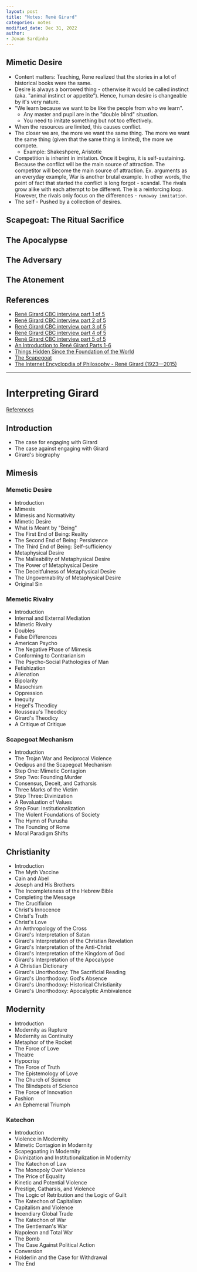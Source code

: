 ```yaml
---
layout: post
title: "Notes: René Girard"
categories: notes
modified_date: Dec 31, 2022
author:
- Jovan Sardinha
---
```

## Mimetic Desire

* Content matters: Teaching, Rene realized that the stories in a lot of historical books were the same.
* Desire is always a borrowed thing - otherwise it would be called instinct (aka. "animal instinct or appetite"). Hence, human desire is changeable by it's very nature.
* "We learn because we want to be like the people from who we learn".
  * Any master and pupil are in the "double blind" situation.
  * You need to imitate something but not too effectively.
* When the resources are limited, this causes conflict.
* The closer we are, the more we want the same thing. The more we want the same thing (given that the same thing is limited), the more we compete.
  * Example: Shakeshpere, Aristotle
* Competition is inherint in imitation. Once it begins, it is self-sustaining. Because the conflict will be the main source of attraction. The competitor will become the main source of attraction. Ex. arguments as an everyday example, War is another brutal example. In other words, the point of fact that started the conflict is long forgot - scandal. The rivals grow alike with each attempt to be different. The is a reinforcing loop. However, the rivals only focus on the differences - `runaway immitation`.
* The self - Pushed by a collection of desires.

## Scapegoat: The Ritual Sacrifice
## The Apocalypse
## The Adversary
## The Atonement

## References
* [René Girard CBC interview part 1 of 5](https://www.youtube.com/watch?v=g8Y8dVVV4To)
* [René Girard CBC interview part 2 of 5](https://www.youtube.com/watch?v=y6XX39DaEL4&t)
* [René Girard CBC interview part 3 of 5](https://www.youtube.com/watch?v=9fJMK9NjSQ4&t)
* [René Girard CBC interview part 4 of 5](https://www.youtube.com/watch?v=9ZWx5UyzDRc)
* [René Girard CBC interview part 5 of 5](https://www.youtube.com/watch?v=wimFvlhKQcU)
* [An Introduction to René Girard Parts 1-6](https://www.youtube.com/playlist?list=PLHvx82XvjDZXbA-pV4kQSHPY57x3BX0A9)
* [Things Hidden Since the Foundation of the World](https://www.amazon.com/Things-Hidden-Since-Foundation-World/dp/0804722153)
* [The Scapegoat](https://www.amazon.com/dp/B00ED9YSJS/ref=dp-kindle-redirect?_encoding=UTF8&btkr=1)
* [The Internet Encyclopdia of Philosophy - René Girard (1923—2015)](https://iep.utm.edu/girard/#SH2d)

---

# Interpreting Girard

[References](https://johnathanbi.com/lectures)

## Introduction
* The case for engaging with Girard
* The case against engaging with Girard
* Girard's biography


## Mimesis
### Memetic Desire
* Introduction
* Mimesis
* Mimesis and Normativity
* Mimetic Desire
* What is Meant by "Being"
* The First End of Being: Reality
* The Second End of Being: Persistence
* The Third End of Being: Self-sufficiency
* Metaphysical Desire
* The Malleability of Metaphysical Desire
* The Power of Metaphysical Desire
* The Deceitfulness of Metaphysical Desire
* The Ungovernability of Metaphysical Desire
* Original Sin


### Memetic Rivalry
* Introduction
* Internal and External Mediation
* Mimetic Rivalry
* Doubles
* False Differences
* American Psycho
* The Negative Phase of Mimesis
* Conforming to Contrarianism
* The Psycho-Social Pathologies of Man
* Fetishization
* Alienation
* Bipolarity
* Masochism
* Oppression
* Inequity
* Hegel's Theodicy
* Rousseau's Theodicy
* Girard's Theodicy
* A Critique of Critique

### Scapegoat Mechanism

* Introduction
* The Trojan War and Reciprocal Violence
* Oedipus and the Scapegoat Mechanism
* Step One: Mimetic Contagion
* Step Two: Founding Murder
* Consensus, Deceit, and Catharsis
* Three Marks of the Victim
* Step Three: Divinization
* A Revaluation of Values
* Step Four: Institutionalization
* The Violent Foundations of Society
* The Hymn of Purusha
* The Founding of Rome
* Moral Paradigm Shifts

## Christianity

* Introduction
* The Myth Vaccine
* Cain and Abel
* Joseph and His Brothers
* The Incompleteness of the Hebrew Bible
* Completing the Message
* The Crucifixion
* Christ's Innocence
* Christ's Truth
* Christ's Love
* An Anthropology of the Cross
* Girard's Interpretation of Satan
* Girard's Interpretation of the Christian Revelation
* Girard's Interpretation of the Anti-Christ
* Girard's Interpretation of the Kingdom of God
* Girard's Interpretation of the Apocalypse
* A Christian Dictionary
* Girard's Unorthodoxy: The Sacrificial Reading
* Girard's Unorthodoxy: God's Absence
* Girard's Unorthodoxy: Historical Christianity
* Girard's Unorthodoxy: Apocalyptic Ambivalence

## Modernity

* Introduction
* Modernity as Rupture
* Modernity as Continuity
* Metaphor of the Rocket
* The Force of Love
* Theatre
* Hypocrisy
* The Force of Truth
* The Epistemology of Love
* The Church of Science
* The Blindspots of Science
* The Force of Innovation
* Fashion
* An Ephemeral Triumph

### Katechon

* Introduction
* Violence in Modernity
* Mimetic Contagion in Modernity
* Scapegoating in Modernity
* Divinization and Institutionalization in Modernity
* The Katechon of Law
* The Monopoly Over Violence
* The Price of Equality
* Kinetic and Potential Violence
* Prestige, Catharsis, and Violence
* The Logic of Retribution and the Logic of Guilt
* The Katechon of Capitalism
* Capitalism and Violence
* Incendiary Global Trade
* The Katechon of War
* The Gentleman's War
* Napoleon and Total War
* The Bomb
* The Case Against Political Action
* Conversion
* Holderlin and the Case for Withdrawal
* The End










